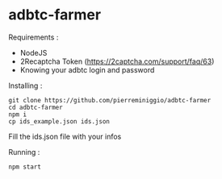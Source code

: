 # adbtc-farmer

Requirements :
- NodeJS
- 2Recaptcha Token (https://2captcha.com/support/faq/63)
- Knowing your adbtc login and password

Installing :
```console
git clone https://github.com/pierreminiggio/adbtc-farmer
cd adbtc-farmer
npm i
cp ids_example.json ids.json
```

Fill the ids.json file with your infos

Running :
```console
npm start
```
